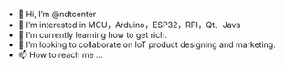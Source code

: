 - 👋 Hi, I’m @ndtcenter
- 👀 I’m interested in MCU，Arduino，ESP32，RPI，Qt、Java
- 🌱 I’m currently learning how to get rich.
- 💞️ I’m looking to collaborate on IoT product designing and marketing.
- 📫 How to reach me ...

<!---
ndtcenter/ndtcenter is a ✨ special ✨ repository because its `README.md` (this file) appears on your GitHub profile.
You can click the Preview link to take a look at your changes.
--->
